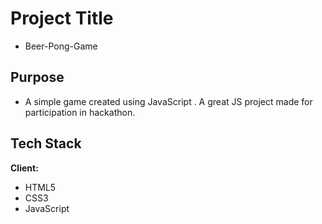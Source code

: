 # Project Title

- Beer-Pong-Game


## Purpose

- A simple game created using JavaScript . A great JS project made for participation in hackathon.

## Tech Stack

**Client:** 
- HTML5 
- CSS3 
- JavaScript


